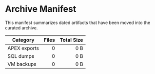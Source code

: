 # Archive Manifest

This manifest summarizes dated artifacts that have been moved into the curated archive.

| Category | Files | Total Size |
| --- | ---: | ---: |
| APEX exports | 0 | 0 B |
| SQL dumps | 0 | 0 B |
| VM backups | 0 | 0 B |

